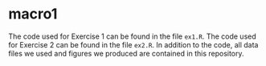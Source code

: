 # macro1

The code used for Exercise 1 can be found in the file `ex1.R`. The code used for Exercise 2 can be found in the file `ex2.R`. In addition to the code, all data files we used and figures we produced are contained in this repository.
